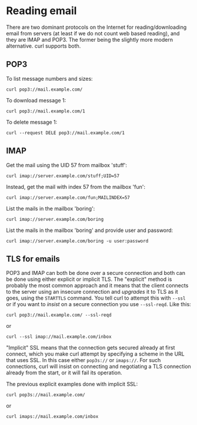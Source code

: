 # Reading email

There are two dominant protocols on the Internet for reading/downloading email
from servers (at least if we do not count web based reading), and they are IMAP
and POP3. The former being the slightly more modern alternative. curl supports
both.

## POP3

To list message numbers and sizes:

    curl pop3://mail.example.com/

To download message 1:

    curl pop3://mail.example.com/1

To delete message 1:

    curl --request DELE pop3://mail.example.com/1

## IMAP

Get the mail using the UID 57 from mailbox 'stuff':

    curl imap://server.example.com/stuff;UID=57

Instead, get the mail with index 57 from the mailbox 'fun':

    curl imap://server.example.com/fun;MAILINDEX=57

List the mails in the mailbox 'boring':

    curl imap://server.example.com/boring

List the mails in the mailbox 'boring' and provide user and password:

    curl imap://server.example.com/boring -u user:password

## TLS for emails

POP3 and IMAP can both be done over a secure connection and both can be done
using either explicit or implicit TLS. The "explicit" method is probably the
most common approach and it means that the client connects to the server using
an insecure connection and *upgrades* it to TLS as it goes, using the
`STARTTLS` command. You tell curl to attempt this with `--ssl` or if you want
to *insist* on a secure connection you use `--ssl-reqd`. Like this:

    curl pop3://mail.example.com/ --ssl-reqd

or

    curl --ssl imap://mail.example.com/inbox

"Implicit" SSL means that the connection gets secured already at first
connect, which you make curl attempt by specifying a scheme in the URL that
uses SSL. In this case either `pop3s://` or `imaps://`. For such connections,
curl will insist on connecting and negotiating a TLS connection already from
the start, or it will fail its operation.

The previous explicit examples done with implicit SSL:

    curl pop3s://mail.example.com/

or

    curl imaps://mail.example.com/inbox
